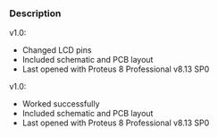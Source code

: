 ### Description

v1.0:
- Changed LCD pins
- Included schematic and PCB layout
- Last opened with Proteus 8 Professional v8.13 SP0

v1.0:
- Worked successfully
- Included schematic and PCB layout
- Last opened with Proteus 8 Professional v8.13 SP0
